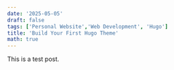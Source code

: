 ```yaml
---
date: '2025-05-05'
draft: false
tags: ['Personal Website','Web Development', 'Hugo']
title: 'Build Your First Hugo Theme'
math: true
---
```


This is a test post. 